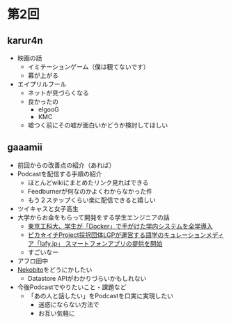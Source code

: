 # 第2回

## karur4n

- 映画の話
  - イミテーションゲーム（僕は観てないです）
  - 幕が上がる
- エイプリルフール
  - ネットが見づらくなる
  - 良かったの
    - elgooG
    - KMC
  - 嘘つく前にその嘘が面白いかどうか検討してほしい

## gaaamii
- 前回からの改善点の紹介（あれば）
- Podcastを配信する手順の紹介
  - ほとんどwikiにまとめたリンク見ればできる
  - Feedburnerが何なのかよくわからなかった件
  - もう２ステップくらい楽に配信できると嬉しい
- ツイキャスと女子高生
- 大学からお金をもらって開発をする学生エンジニアの話
  - [東京工科大、学生が「Docker」で手がけた学内システムを全学導入](http://cloud.watch.impress.co.jp/docs/news/20150122_684924.html)
  - [ピカ☆イチProject採択団体LGPが運営する語学のキュレーションメディア「lafy.jp」 スマートフォンアプリの提供を開始](https://www.kufs.ac.jp/news/detail.html?id=Eq7LwtFI)
  - すごいなー
- アフロ田中
- [Nekobito](https://github.com/gaaamii/nekobito)をどうにかしたい
  - Datastore APIがわかりづらいかもしれない
- 今後Podcastでやりたいこと・課題など
  - 「あの人と話したい」をPodcastを口実に実現したい
    - 迷惑にならない方法で
    - お互い気軽に
